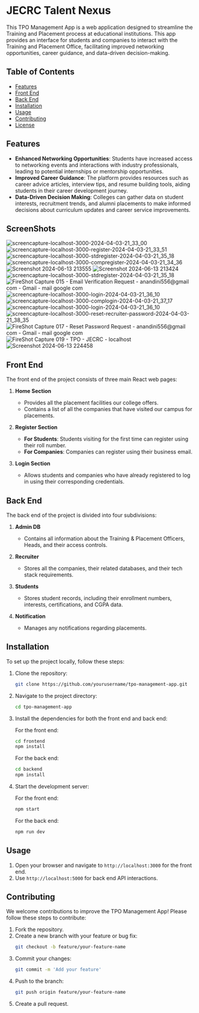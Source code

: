 # JECRC Talent Nexus

This TPO Management App is a web application designed to streamline the Training and Placement process at educational institutions. This app provides an interface for students and companies to interact with the Training and Placement Office, facilitating improved networking opportunities, career guidance, and data-driven decision-making.

## Table of Contents
- [Features](#features)
- [Front End](#front-end)
- [Back End](#back-end)
- [Installation](#installation)
- [Usage](#usage)
- [Contributing](#contributing)
- [License](#license)

## Features

- **Enhanced Networking Opportunities**: Students have increased access to networking events and interactions with industry professionals, leading to potential internships or mentorship opportunities.
- **Improved Career Guidance**: The platform provides resources such as career advice articles, interview tips, and resume building tools, aiding students in their career development journey.
- **Data-Driven Decision Making**: Colleges can gather data on student interests, recruitment trends, and alumni placements to make informed decisions about curriculum updates and career service improvements.

## ScreenShots

![screencapture-localhost-3000-2024-04-03-21_33_00](https://github.com/Anandini18/Final_YEAR_PROJECT_TPO_MANAGEMENT/assets/88365547/7ee4d79f-0cc8-4268-bc79-70676e6e6d57)
![screencapture-localhost-3000-register-2024-04-03-21_33_51](https://github.com/Anandini18/Final_YEAR_PROJECT_TPO_MANAGEMENT/assets/88365547/fa3da8e6-3efe-4a9d-97ca-876ddcf71533)
![screencapture-localhost-3000-stdregister-2024-04-03-21_35_18](https://github.com/Anandini18/Final_YEAR_PROJECT_TPO_MANAGEMENT/assets/88365547/08253611-58bb-417e-a6aa-ebc900f28a4d)
![screencapture-localhost-3000-compregister-2024-04-03-21_34_36](https://github.com/Anandini18/Final_YEAR_PROJECT_TPO_MANAGEMENT/assets/88365547/caa8d165-fcec-4570-87be-08d23984f893)
![Screenshot 2024-06-13 213555](https://github.com/Anandini18/Final_YEAR_PROJECT_TPO_MANAGEMENT/assets/88365547/049883c1-3309-466d-9b99-a0d4a43997bf)
![Screenshot 2024-06-13 213424](https://github.com/Anandini18/Final_YEAR_PROJECT_TPO_MANAGEMENT/assets/88365547/a1dbda59-4792-465d-a213-3268550b378c)
![screencapture-localhost-3000-stdregister-2024-04-03-21_35_18](https://github.com/Anandini18/Final_YEAR_PROJECT_TPO_MANAGEMENT/assets/88365547/f8e2bba9-7f84-443f-83db-923b60b1b7cc)
![FireShot Capture 015 - Email Verification Request - anandini556@gmail com - Gmail - mail google com](https://github.com/Anandini18/Final_YEAR_PROJECT_TPO_MANAGEMENT/assets/88365547/6e964bde-10e1-48a3-8a54-0c1e07c4d9a0)
![screencapture-localhost-3000-login-2024-04-03-21_36_10](https://github.com/Anandini18/Final_YEAR_PROJECT_TPO_MANAGEMENT/assets/88365547/65051931-88ca-4bd9-8cd6-644437405633)
![screencapture-localhost-3000-complogin-2024-04-03-21_37_17](https://github.com/Anandini18/Final_YEAR_PROJECT_TPO_MANAGEMENT/assets/88365547/23cba90b-3709-45f9-b655-5b1fabc7a99e)
![screencapture-localhost-3000-login-2024-04-03-21_36_10](https://github.com/Anandini18/Final_YEAR_PROJECT_TPO_MANAGEMENT/assets/88365547/1ba86024-9561-4006-800c-e30d9eda6906)
![screencapture-localhost-3000-reset-recruiter-password-2024-04-03-21_38_35](https://github.com/Anandini18/Final_YEAR_PROJECT_TPO_MANAGEMENT/assets/88365547/2f34c1bc-4990-4efb-adf3-4b906b6a2b4a)
![FireShot Capture 017 - Reset Password Request - anandini556@gmail com - Gmail - mail google com](https://github.com/Anandini18/Final_YEAR_PROJECT_TPO_MANAGEMENT/assets/88365547/9ba17aff-2046-4ce5-bd55-d32080fbe786)
![FireShot Capture 019 - TPO - JECRC - localhost](https://github.com/Anandini18/Final_YEAR_PROJECT_TPO_MANAGEMENT/assets/88365547/28a7eed8-b599-4b64-b28e-e0271595f4f4)
![Screenshot 2024-06-13 224458](https://github.com/Anandini18/Final_YEAR_PROJECT_TPO_MANAGEMENT/assets/88365547/0ccda322-1f6a-4b1c-b385-afbbbc3d54d1)



## Front End

The front end of the project consists of three main React web pages:

1. **Home Section**
   - Provides all the placement facilities our college offers.
   - Contains a list of all the companies that have visited our campus for placements.

2. **Register Section**
   - **For Students**: Students visiting for the first time can register using their roll number.
   - **For Companies**: Companies can register using their business email.

3. **Login Section**
   - Allows students and companies who have already registered to log in using their corresponding credentials.

## Back End

The back end of the project is divided into four subdivisions:

1. **Admin DB**
   - Contains all information about the Training & Placement Officers, Heads, and their access controls.

2. **Recruiter**
   - Stores all the companies, their related databases, and their tech stack requirements.

3. **Students**
   - Stores student records, including their enrollment numbers, interests, certifications, and CGPA data.

4. **Notification**
   - Manages any notifications regarding placements.

## Installation

To set up the project locally, follow these steps:

1. Clone the repository:
   ```bash
   git clone https://github.com/yourusername/tpo-management-app.git
   ```

2. Navigate to the project directory:
   ```bash
   cd tpo-management-app
   ```

3. Install the dependencies for both the front end and back end:

   For the front end:
   ```bash
   cd frontend
   npm install
   ```

   For the back end:
   ```bash
   cd backend
   npm install
   ```

4. Start the development server:

   For the front end:
   ```bash
   npm start
   ```

   For the back end:
   ```bash
   npm run dev
   ```

## Usage

1. Open your browser and navigate to `http://localhost:3000` for the front end.
2. Use `http://localhost:5000` for back end API interactions.

## Contributing

We welcome contributions to improve the TPO Management App! Please follow these steps to contribute:

1. Fork the repository.
2. Create a new branch with your feature or bug fix:
   ```bash
   git checkout -b feature/your-feature-name
   ```
3. Commit your changes:
   ```bash
   git commit -m 'Add your feature'
   ```
4. Push to the branch:
   ```bash
   git push origin feature/your-feature-name
   ```
5. Create a pull request.


